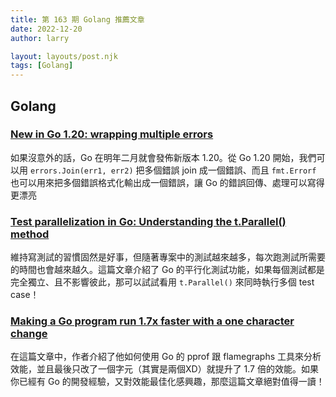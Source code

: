 ```yaml
---
title: 第 163 期 Golang 推薦文章
date: 2022-12-20
author: larry

layout: layouts/post.njk
tags: [Golang]
---
```


## Golang

### [New in Go 1.20: wrapping multiple errors](https://lukas.zapletalovi.com/posts/2022/wrapping-multiple-errors/)

如果沒意外的話，Go 在明年二月就會發佈新版本 1.20。從 Go 1.20 開始，我們可以用 `errors.Join(err1, err2)` 把多個錯誤 join 成一個錯誤、而且 `fmt.Errorf` 也可以用來把多個錯誤格式化輸出成一個錯誤，讓 Go 的錯誤回傳、處理可以寫得更漂亮

### [Test parallelization in Go: Understanding the t.Parallel() method](https://engineering.mercari.com/en/blog/entry/20220408-how_to_use_t_parallel/)

維持寫測試的習慣固然是好事，但隨著專案中的測試越來越多，每次跑測試所需要的時間也會越來越久。這篇文章介紹了 Go 的平行化測試功能，如果每個測試都是完全獨立、且不影響彼此，那可以試試看用 `t.Parallel()` 來同時執行多個 test case！

### [Making a Go program run 1.7x faster with a one character change](https://hmarr.com/blog/go-allocation-hunting/)

在這篇文章中，作者介紹了他如何使用 Go 的 pprof 跟 flamegraphs 工具來分析效能，並且最後只改了一個字元（其實是兩個XD）就提升了 1.7 倍的效能。如果你已經有 Go 的開發經驗，又對效能最佳化感興趣，那麼這篇文章絕對值得一讀！
